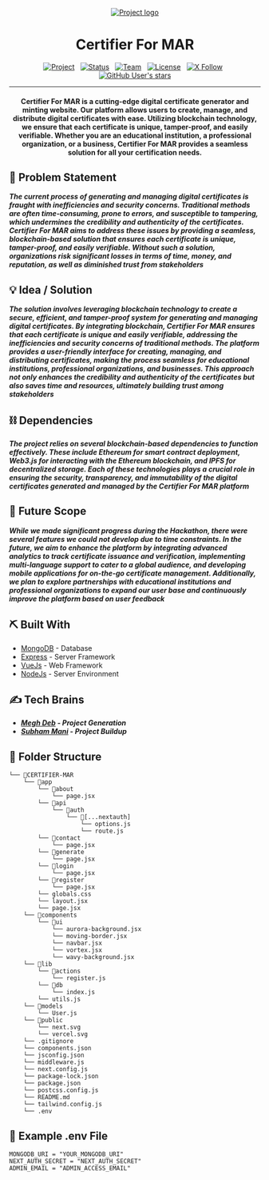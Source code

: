 <p align="center">
  <a href="" rel="noopener">
 <img src="https://i.imgur.com/AZ2iWek.png" alt="Project logo"></a>
</p>
<h1 align="center">Certifier For MAR</h1>

<div align="center">

[![Project](https://img.shields.io/badge/Version-1.0.1-orange.svg)]()
&nbsp;
[![Status](https://img.shields.io/badge/Status-Active-success.svg)]()
&nbsp;
[![Team](https://img.shields.io/badge/Team-Tech_Janta_Party-red.svg)](https://tech-janta-party.vercel.app)
&nbsp;
[![License](https://img.shields.io/badge/License-MIT-blue.svg)](LICENSE.md)
&nbsp;
[![X Follow](https://img.shields.io/twitter/follow/ThisIsMeghDeb)](https://twitter.com/ThisIsMeghDeb)
&nbsp;
[![GitHub User's stars](https://img.shields.io/github/stars/Megh2005?style=social)](https://github.com/Megh2005)

</div>

---

<h4 align="center">
    Certifier For MAR is a cutting-edge digital certificate generator and minting website. Our platform allows users to create, manage, and distribute digital certificates with ease. Utilizing blockchain technology, we ensure that each certificate is unique, tamper-proof, and easily verifiable. Whether you are an educational institution, a professional organization, or a business, Certifier For MAR provides a seamless solution for all your certification needs.
</h4>

## 🧐 Problem Statement
***The current process of generating and managing digital certificates is fraught with inefficiencies and security concerns. Traditional methods are often time-consuming, prone to errors, and susceptible to tampering, which undermines the credibility and authenticity of the certificates. Certifier For MAR aims to address these issues by providing a seamless, blockchain-based solution that ensures each certificate is unique, tamper-proof, and easily verifiable. Without such a solution, organizations risk significant losses in terms of time, money, and reputation, as well as diminished trust from stakeholders***

## 💡 Idea / Solution
***The solution involves leveraging blockchain technology to create a secure, efficient, and tamper-proof system for generating and managing digital certificates. By integrating blockchain, Certifier For MAR ensures that each certificate is unique and easily verifiable, addressing the inefficiencies and security concerns of traditional methods. The platform provides a user-friendly interface for creating, managing, and distributing certificates, making the process seamless for educational institutions, professional organizations, and businesses. This approach not only enhances the credibility and authenticity of the certificates but also saves time and resources, ultimately building trust among stakeholders***

## ⛓️ Dependencies
***The project relies on several blockchain-based dependencies to function effectively. These include Ethereum for smart contract deployment, Web3.js for interacting with the Ethereum blockchain, and IPFS for decentralized storage. Each of these technologies plays a crucial role in ensuring the security, transparency, and immutability of the digital certificates generated and managed by the Certifier For MAR platform***

## 🚀 Future Scope
***While we made significant progress during the Hackathon, there were several features we could not develop due to time constraints. In the future, we aim to enhance the platform by integrating advanced analytics to track certificate issuance and verification, implementing multi-language support to cater to a global audience, and developing mobile applications for on-the-go certificate management. Additionally, we plan to explore partnerships with educational institutions and professional organizations to expand our user base and continuously improve the platform based on user feedback***

## ⛏️ Built With
- [MongoDB](https://www.mongodb.com/) - Database
- [Express](https://expressjs.com/) - Server Framework
- [VueJs](https://vuejs.org/) - Web Framework
- [NodeJs](https://nodejs.org/en/) - Server Environment

## ✍️ Tech Brains
- ***[Megh Deb](https://github.com/Megh2005) - Project Generation***
- ***[Subham Mani](https://github.com/iSubhamMani) - Project Buildup***

## 📂 Folder Structure
```
└── 📁CERTIFIER-MAR
    └── 📁app
        └── 📁about
            └── page.jsx
        └── 📁api
            └── 📁auth
                └── 📁[...nextauth]
                    └── options.js
                    └── route.js
        └── 📁contact
            └── page.jsx
        └── 📁generate
            └── page.jsx
        └── 📁login
            └── page.jsx
        └── 📁register
            └── page.jsx
        └── globals.css
        └── layout.jsx
        └── page.jsx
    └── 📁components
        └── 📁ui
            └── aurora-background.jsx
            └── moving-border.jsx
            └── navbar.jsx
            └── vortex.jsx
            └── wavy-background.jsx
    └── 📁lib
        └── 📁actions
            └── register.js
        └── 📁db
            └── index.js
        └── utils.js
    └── 📁models
        └── User.js
    └── 📁public
        └── next.svg
        └── vercel.svg
    └── .gitignore
    └── components.json
    └── jsconfig.json
    └── middleware.js
    └── next.config.js
    └── package-lock.json
    └── package.json
    └── postcss.config.js
    └── README.md
    └── tailwind.config.js
    └── .env
```

## 🤫 Example .env File
```env
MONGODB_URI = "YOUR_MONGODB_URI"
NEXT_AUTH_SECRET = "NEXT_AUTH_SECRET"
ADMIN_EMAIL = "ADMIN_ACCESS_EMAIL"
```